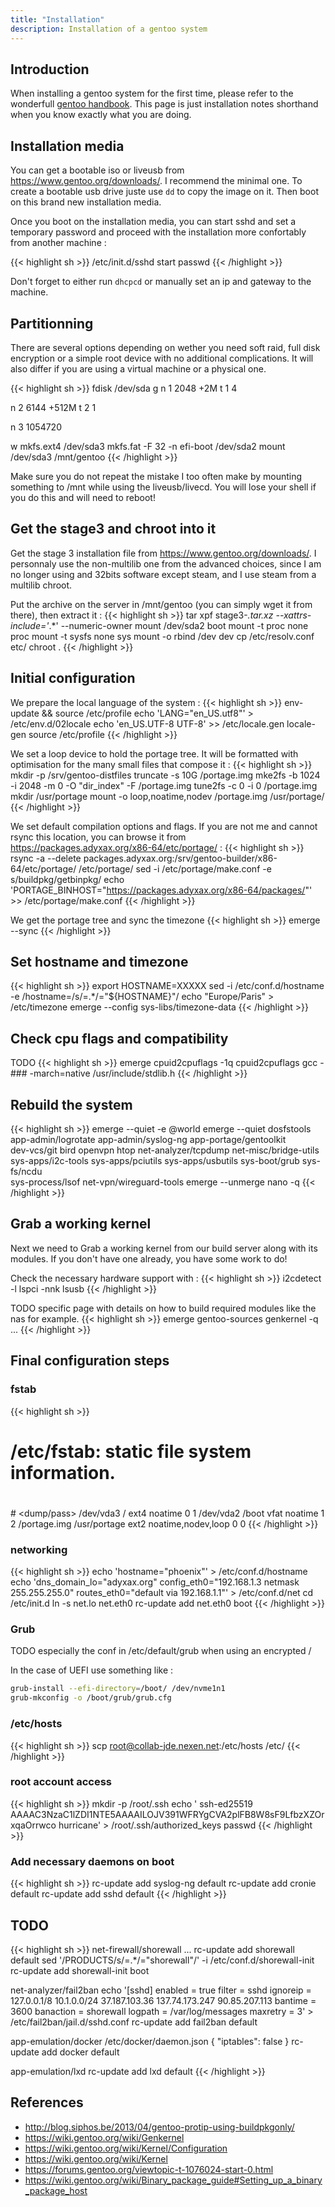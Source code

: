 ```yaml
---
title: "Installation"
description: Installation of a gentoo system
---
```


## Introduction

When installing a gentoo system for the first time, please refer to the wonderfull [gentoo handbook](https://wiki.gentoo.org/wiki/Handbook:AMD64). This page is just installation notes shorthand when you know exactly what you are doing.

## Installation media

You can get a bootable iso or liveusb from https://www.gentoo.org/downloads/. I recommend the minimal one. To create a bootable usb drive juste use `dd` to copy the image on it. Then boot on this brand new installation media.

Once you boot on the installation media, you can start sshd and set a temporary password and proceed with the installation more confortably from another machine :

{{< highlight sh >}}
/etc/init.d/sshd start
passwd
{{< /highlight >}}

Don't forget to either run `dhcpcd` or manually set an ip and gateway to the machine.

## Partitionning

There are several options depending on wether you need soft raid, full disk encryption or a simple root device with no additional complications. It will also differ if you are using a virtual machine or a physical one.

{{< highlight sh >}}
fdisk /dev/sda
g
n
1
2048
+2M
t
1
4

n
2
6144
+512M
t
2
1

n
3
1054720

w
mkfs.ext4 /dev/sda3
mkfs.fat -F 32 -n efi-boot /dev/sda2
mount /dev/sda3 /mnt/gentoo
{{< /highlight >}}

Make sure you do not repeat the mistake I too often make by mounting something to /mnt while using the liveusb/livecd. You will lose your shell if you do this and will need to reboot!

## Get the stage3 and chroot into it

Get the stage 3 installation file from https://www.gentoo.org/downloads/. I personnaly use the non-multilib one from the advanced choices, since I am no longer using and 32bits software except steam, and I use steam from a multilib chroot.

Put the archive on the server in /mnt/gentoo (you can simply wget it from there), then extract it :
{{< highlight sh >}}
tar xpf stage3-*.tar.xz --xattrs-include='*.*' --numeric-owner
mount /dev/sda2 boot
mount -t proc none proc
mount -t sysfs none sys
mount -o rbind /dev dev
cp /etc/resolv.conf etc/
chroot .
{{< /highlight >}}

## Initial configuration

We prepare the local language of the system :
{{< highlight sh >}}
env-update && source /etc/profile
echo 'LANG="en_US.utf8"' > /etc/env.d/02locale
echo 'en_US.UTF-8 UTF-8' >> /etc/locale.gen
locale-gen
source /etc/profile
{{< /highlight >}}

We set a loop device to hold the portage tree. It will be formatted with optimisation for the many small files that compose it :
{{< highlight sh >}}
mkdir -p /srv/gentoo-distfiles
truncate -s 10G /portage.img
mke2fs  -b 1024 -i 2048 -m 0 -O "dir_index" -F /portage.img
tune2fs -c 0 -i 0 /portage.img
mkdir /usr/portage
mount -o loop,noatime,nodev /portage.img /usr/portage/
{{< /highlight >}}

We set default compilation options and flags. If you are not me and cannot rsync this location, you can browse it from https://packages.adyxax.org/x86-64/etc/portage/ :
{{< highlight sh >}}
rsync -a --delete packages.adyxax.org:/srv/gentoo-builder/x86-64/etc/portage/ /etc/portage/
sed -i /etc/portage/make.conf -e s/buildpkg/getbinpkg/
echo 'PORTAGE_BINHOST="https://packages.adyxax.org/x86-64/packages/"' >> /etc/portage/make.conf
{{< /highlight >}}

We get the portage tree and sync the timezone
{{< highlight sh >}}
emerge --sync
{{< /highlight >}}

## Set hostname and timezone

{{< highlight sh >}}
export HOSTNAME=XXXXX
sed -i /etc/conf.d/hostname -e /hostname=/s/=.*/=\"${HOSTNAME}\"/
echo "Europe/Paris" > /etc/timezone
emerge --config sys-libs/timezone-data
{{< /highlight >}}

## Check cpu flags and compatibility

TODO
{{< highlight sh >}}
emerge cpuid2cpuflags -1q
cpuid2cpuflags
gcc -### -march=native /usr/include/stdlib.h
{{< /highlight >}}

## Rebuild the system

{{< highlight sh >}}
emerge --quiet -e @world
emerge --quiet dosfstools app-admin/logrotate app-admin/syslog-ng app-portage/gentoolkit \
       dev-vcs/git bird openvpn htop net-analyzer/tcpdump net-misc/bridge-utils \
       sys-apps/i2c-tools sys-apps/pciutils sys-apps/usbutils sys-boot/grub sys-fs/ncdu \
       sys-process/lsof net-vpn/wireguard-tools
emerge --unmerge nano -q
{{< /highlight >}}

## Grab a working kernel

Next we need to Grab a working kernel from our build server along with its modules. If you don't have one already, you have some work to do!

Check the necessary hardware support with :
{{< highlight sh >}}
i2cdetect -l
lspci -nnk
lsusb
{{< /highlight >}}

TODO specific page with details on how to build required modules like the nas for example.
{{< highlight sh >}}
emerge gentoo-sources genkernel -q
...
{{< /highlight >}}

## Final configuration steps

### fstab

{{< highlight sh >}}
# /etc/fstab: static file system information.
#
#<fs>         <mountpoint>  <type>  <opts>              <dump/pass>
/dev/vda3     /             ext4    noatime             0  1
/dev/vda2     /boot         vfat    noatime             1  2
/portage.img  /usr/portage  ext2    noatime,nodev,loop  0  0
{{< /highlight >}}

### networking
{{< highlight sh >}}
echo 'hostname="phoenix"' > /etc/conf.d/hostname
echo 'dns_domain_lo="adyxax.org"
config_eth0="192.168.1.3 netmask 255.255.255.0"
routes_eth0="default via 192.168.1.1"' > /etc/conf.d/net
cd /etc/init.d
ln -s net.lo net.eth0
rc-update add net.eth0 boot
{{< /highlight >}}

### Grub

TODO especially the conf in /etc/default/grub when using an encrypted /

In the case of UEFI use something like :
```sh
grub-install --efi-directory=/boot/ /dev/nvme1n1
grub-mkconfig -o /boot/grub/grub.cfg
```

### /etc/hosts

{{< highlight sh >}}
scp root@collab-jde.nexen.net:/etc/hosts /etc/
{{< /highlight >}}

### root account access

{{< highlight sh >}}
mkdir -p /root/.ssh
echo ' ssh-ed25519 AAAAC3NzaC1lZDI1NTE5AAAAILOJV391WFRYgCVA2plFB8W8sF9LfbzXZOrxqaOrrwco  hurricane' > /root/.ssh/authorized_keys
passwd
{{< /highlight >}}

### Add necessary daemons on boot
{{< highlight sh >}}
rc-update add syslog-ng default
rc-update add cronie default
rc-update add sshd default
{{< /highlight >}}

## TODO

{{< highlight sh >}}
net-firewall/shorewall
...
rc-update add shorewall default
sed '/PRODUCTS/s/=.*/="shorewall"/' -i /etc/conf.d/shorewall-init
rc-update add shorewall-init boot

net-analyzer/fail2ban
echo '[sshd]
enabled  = true
filter = sshd
ignoreip = 127.0.0.1/8  10.1.0.0/24  37.187.103.36  137.74.173.247  90.85.207.113
bantime  = 3600
banaction = shorewall
logpath = /var/log/messages
maxretry = 3' > /etc/fail2ban/jail.d/sshd.conf
rc-update add fail2ban default

app-emulation/docker
/etc/docker/daemon.json
{ "iptables": false }
rc-update add docker default

app-emulation/lxd
rc-update add lxd default
{{< /highlight >}}

## References

- http://blog.siphos.be/2013/04/gentoo-protip-using-buildpkgonly/
- https://wiki.gentoo.org/wiki/Genkernel
- https://wiki.gentoo.org/wiki/Kernel/Configuration
- https://wiki.gentoo.org/wiki/Kernel
- https://forums.gentoo.org/viewtopic-t-1076024-start-0.html
- https://wiki.gentoo.org/wiki/Binary_package_guide#Setting_up_a_binary_package_host
